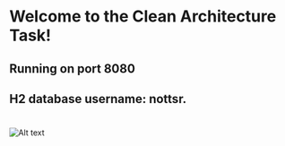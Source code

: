# Welcome to the Clean Architecture Task!

## Running on port 8080
## H2 database username: nottsr.

#
![Alt text](https://ak.picdn.net/shutterstock/videos/1050392533/thumb/1.jpg)